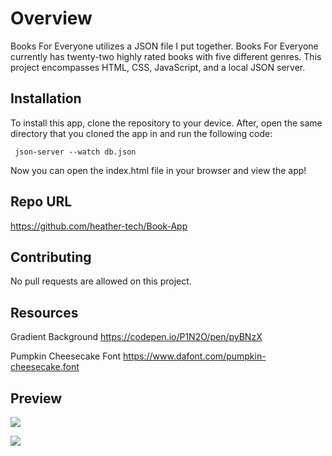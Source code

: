 # Overview

Books For Everyone utilizes a JSON file I put together. Books For Everyone currently has twenty-two highly rated books with five different genres. This project encompasses HTML, CSS, JavaScript, and a local JSON server. 


## Installation

To install this app, clone the repository to your device. After, open the same directory that you cloned the app in and run the following code:

``` json-server --watch db.json```

Now you can open the index.html file in your browser and view the app!

## Repo URL

https://github.com/heather-tech/Book-App

## Contributing

No pull requests are allowed on this project.

## Resources

Gradient Background
https://codepen.io/P1N2O/pen/pyBNzX

Pumpkin Cheesecake Font
https://www.dafont.com/pumpkin-cheesecake.font


## Preview
![](readme/GIF%201.gif)

![](readme/GIF%202.gif.sb-dc138b62-aAwoWq)
